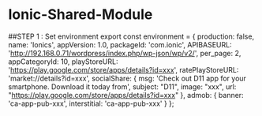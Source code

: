 # Ionic-Shared-Module

##STEP 1 : Set environment
export const environment = {
  production: false,
  name: 'Ionics',
  appVersion: 1.0,
  packageId: 'com.ionic',
  APIBASEURL: 'http://192.168.0.71/wordpress/index.php/wp-json/wp/v2/',
  per_page: 2,
  appCategoryId: 10,
  playStoreURL: 'https://play.google.com/store/apps/details?id=xxx',
  ratePlayStoreURL: 'market://details?id=xxx',
  socialShare: {
    msg: 'Check out D11 app for your smartphone. Download it today from',
    subject: "D11",
    image: "xxx",
    url: "https://play.google.com/store/apps/details?id=xxx"
  },
  admob: {
    banner: 'ca-app-pub-xxx',
    interstitial: 'ca-app-pub-xxx'
  }
};
